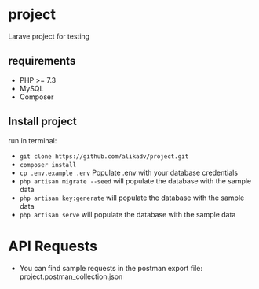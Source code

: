 # project
Larave project for testing

## requirements

- PHP >= 7.3
- MySQL
- Composer

## Install project

run in terminal:
- ```git clone https://github.com/alikadv/project.git```
- ```composer install```
- ```cp .env.example .env``` Populate .env with your database credentials
- ```php artisan migrate --seed``` will populate the database with the sample data
- ```php artisan key:generate``` will populate the database with the sample data
- ```php artisan serve``` will populate the database with the sample data

# API Requests

- You can find sample requests in the postman export file: 
  project.postman_collection.json

